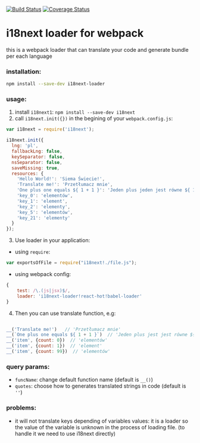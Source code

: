 [![Build Status](https://travis-ci.org/kamilglod/i18next-loader.svg?branch=master)](https://travis-ci.org/kamilglod/i18next-loader)
[![Coverage Status](https://coveralls.io/repos/github/kamilglod/i18next-loader/badge.svg?branch=master)](https://coveralls.io/github/kamilglod/i18next-loader?branch=master)

# i18next loader for webpack
this is a webpack loader that can translate your code and generate bundle per each language
### installation:
  ```bash
  npm install --save-dev i18next-loader
  ```
### usage:
1. install `i18next1`: `npm install --save-dev i18next`
2. call `i18next.init({})` in the begining of your `webpack.config.js`:
  ```js
  var i18next = require('i18next');

  i18next.init({
    lng: 'pl',
    fallbackLng: false,
    keySeparator: false,
    nsSeparator: false,
    saveMissing: true,
    resources: {
      'Hello World!': 'Siema Świecie!',
      'Translate me!': 'Przetłumacz mnie',
      'One plus one equals ${ 1 + 1 }': 'Jeden plus jeden jest równe ${ 1 + 1 }',
      'key_0': 'elementów',
      'key_1': 'element',
      'key_2': 'elementy',
      'key_5': 'elementów',
      'key_21': 'elementy'
    }
  });
  ```
3. Use loader in your application:
  * using `require`:
  ```js
  var exportsOfFile = require("i18next!./file.js");
  ```
  * using webpack config:
  ```js
  {
      test: /\.(js|jsx)$/,
      loader: 'i18next-loader!react-hot!babel-loader'
  }
  ```
4. Then you can use translate function, e.g:
  ```js

  __('Translate me!')   // 'Przetłumacz mnie'
  __(`One plus one equals ${ 1 + 1 }`)  // 'Jeden plus jest jest równe ${ 1 + 1 }'
  __('item', {count: 0})  // 'elementów'
  __('item', {count: 1})  // 'element'
  __('item', {count: 99})  // 'elementów'
  ```

### query params:
- `funcName`: change default function name (default is `__()`)
- `quotes`: choose how to generates translated strings in code (default is `''`)

### problems:
- it will not translate keys depending of variables values: it is a loader so the value of the variable is unknown in the process of loading file. (to handle it we need to use i18next directly)
